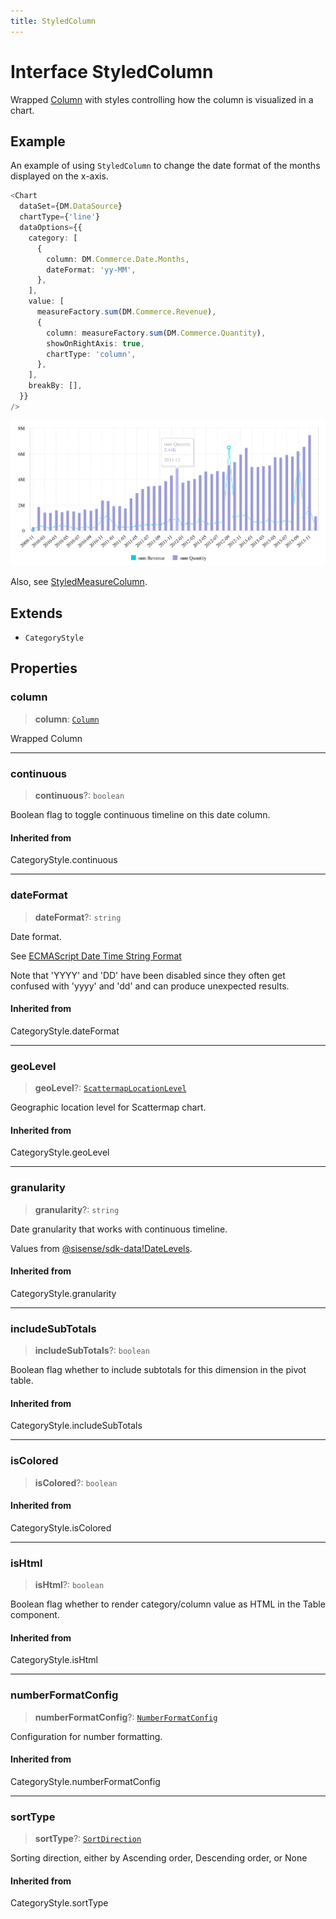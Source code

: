 ```yaml
---
title: StyledColumn
---
```


# Interface StyledColumn

Wrapped [Column](../../sdk-data/interfaces/interface.Column.md) with styles controlling how the column is visualized in a chart.

## Example

An example of using `StyledColumn` to change the date format of the months displayed on the x-axis.

```ts
<Chart
  dataSet={DM.DataSource}
  chartType={'line'}
  dataOptions={{
    category: [
      {
        column: DM.Commerce.Date.Months,
        dateFormat: 'yy-MM',
      },
    ],
    value: [
      measureFactory.sum(DM.Commerce.Revenue),
      {
        column: measureFactory.sum(DM.Commerce.Quantity),
        showOnRightAxis: true,
        chartType: 'column',
      },
    ],
    breakBy: [],
  }}
/>
```

<img src="../../../img/chart-mixed-series-example-1.png" width="800px" />

Also, see [StyledMeasureColumn](interface.StyledMeasureColumn.md).

## Extends

- `CategoryStyle`

## Properties

### column

> **column**: [`Column`](../../sdk-data/interfaces/interface.Column.md)

Wrapped Column

***

### continuous

> **continuous**?: `boolean`

Boolean flag to toggle continuous timeline on this date column.

#### Inherited from

CategoryStyle.continuous

***

### dateFormat

> **dateFormat**?: `string`

Date format.

See [ECMAScript Date Time String Format](https://tc39.es/ecma262/multipage/numbers-and-dates.html#sec-date-time-string-format)

Note that 'YYYY' and 'DD' have been disabled since they often get confused with 'yyyy' and 'dd'
and can produce unexpected results.

#### Inherited from

CategoryStyle.dateFormat

***

### geoLevel

> **geoLevel**?: [`ScattermapLocationLevel`](../type-aliases/type-alias.ScattermapLocationLevel.md)

Geographic location level for Scattermap chart.

#### Inherited from

CategoryStyle.geoLevel

***

### granularity

> **granularity**?: `string`

Date granularity that works with continuous timeline.

Values from [@sisense/sdk-data!DateLevels](../../sdk-data/variables/variable.DateLevels.md).

#### Inherited from

CategoryStyle.granularity

***

### includeSubTotals

> **includeSubTotals**?: `boolean`

Boolean flag whether to include subtotals for this dimension in the pivot table.

#### Inherited from

CategoryStyle.includeSubTotals

***

### isColored

> **isColored**?: `boolean`

#### Inherited from

CategoryStyle.isColored

***

### isHtml

> **isHtml**?: `boolean`

Boolean flag whether to render category/column value as HTML in the Table component.

#### Inherited from

CategoryStyle.isHtml

***

### numberFormatConfig

> **numberFormatConfig**?: [`NumberFormatConfig`](../type-aliases/type-alias.NumberFormatConfig.md)

Configuration for number formatting.

#### Inherited from

CategoryStyle.numberFormatConfig

***

### sortType

> **sortType**?: [`SortDirection`](../type-aliases/type-alias.SortDirection.md)

Sorting direction, either by Ascending order, Descending order, or None

#### Inherited from

CategoryStyle.sortType
